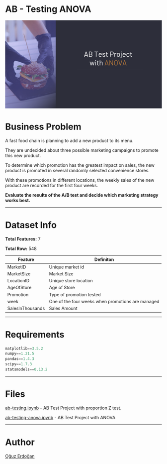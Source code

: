 # AB - Testing ANOVA

![projectii](/images/projectII.png)

# **Business Problem**

A fast food chain is planning to add a new product to its menu.

They are undecided about three possible marketing campaigns to promote this new product.

To determine which promotion has the greatest impact on sales, the new product is promoted in several randomly selected convenience stores.

With these promotions in different locations, the weekly sales of the new product are recorded for the first four weeks.

**Evaluate the results of the A/B test and decide which marketing strategy works best.**

---

# Dataset Info

**Total Features:** 7

**Total Row:** 548

| Feature | Definiton |
| --- | --- |
| MarketID | Unique market id |
| MarketSize | Market Size |
| LocationID | Unique store location |
| AgeOfStore | Age of Store |
| Promotion | Type of promotion tested |
| week | One of the four weeks when promotions are managed |
| SalesInThousands | Sales Amount |

---

# Requirements

```python
matplotlib==3.5.2
numpy==1.21.5
pandas==1.4.3
scipy==1.7.3
statsmodels==0.13.2
```

---

# **Files**

[ab-testing.ipynb](https://github.com/oguzerdo/ab-testing/blob/main/ab-testing/ab-testing.ipynb) - AB Test Project with proportion Z test.

[ab-testing-anova.ipynb](https://github.com/oguzerdo/ab-testing/blob/main/ab-testing-anova/ab-testing-anova.ipynb) - AB Test Project with ANOVA

---

# Author

[Oğuz Erdoğan](http://www.oguzerdogan.com)